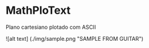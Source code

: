 MathPloText
=======

Plano cartesiano plotado com ASCII


![alt text] (./img/sample.png "SAMPLE FROM GUITAR")